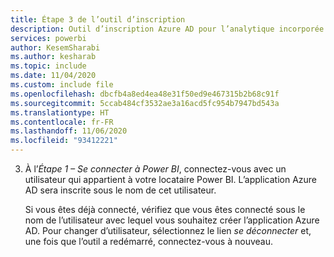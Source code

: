 ```yaml
---
title: Étape 3 de l’outil d’inscription
description: Outil d’inscription Azure AD pour l’analytique incorporée Power BI, étape 3
services: powerbi
author: KesemSharabi
ms.author: kesharab
ms.topic: include
ms.date: 11/04/2020
ms.custom: include file
ms.openlocfilehash: dbcfb4a8ed4ea48e31f50ed9e467315b2b68c91f
ms.sourcegitcommit: 5ccab484cf3532ae3a16acd5fc954b7947bd543a
ms.translationtype: HT
ms.contentlocale: fr-FR
ms.lasthandoff: 11/06/2020
ms.locfileid: "93412221"
---
```

3. À l’*Étape 1 – Se connecter à Power BI*, connectez-vous avec un utilisateur qui appartient à votre locataire Power BI. L’application Azure AD sera inscrite sous le nom de cet utilisateur.

    Si vous êtes déjà connecté, vérifiez que vous êtes connecté sous le nom de l’utilisateur avec lequel vous souhaitez créer l’application Azure AD. Pour changer d’utilisateur, sélectionnez le lien *se déconnecter* et, une fois que l’outil a redémarré, connectez-vous à nouveau.